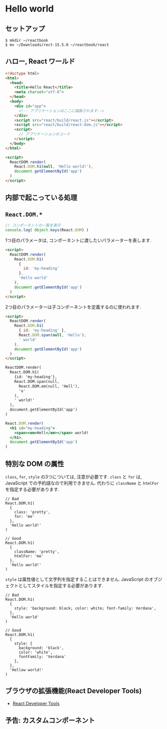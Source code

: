 # Hello world

## セットアップ

```bin
$ mkdir ~/reactbook
$ mv ~/Downloads/rect-15.5.0 ~/reactbook/react
```

## ハロー, React ワールド

```html
<!doctype html>
<html>
  <head>
    <title>Hello React</title>
    <meta charset="utf-8">
  </head>
  <body>
    <div id="app">
      <!-- アプリケーションはここに描画されます-->
    </div>
    <script src="react/build/react.js"></script>
    <script src="react/build/react-dom.js"></script>
    <script>
      // アプリケーションのコード
    </script>
  </body>
</html>
```

```html
<script>
  ReactDOM.render(
    React.DOM.h1(null, 'Hello world!'),
    document.getElementById('app')
  )
</script>
```

## 内部で起こっている処理

## `React.DOM.*`

```js
// コンポーネントの一覧を表示
console.log( Object.keys(React.DOM) )
```

1つ目のパラメータは, コンポーネントに渡したいパラメーターを表します.
```html
<script>
  ReactDOM.render(
    React.DOM.h1(
      {
        id: 'my-heading'
      },
      'Hello world'
    ),
    document.getElementById('app')
  )
</script>
```

2つ目のパラメーターは子コンポーネントを定義するのに使われます.

```html
<script>
  ReactDOM.render(
    React.DOM.h1(
      { id: 'my-heading' },
      React.DOM.span(null, 'Hello'),
      ' world'
    ),
    document.getElementById('app')
  )
</script>
```

```html
ReactDOM.render(
  React.DOM.h1(
    {id: 'my-heading'},
    React.DOM.span(null,
      React.DOM.em(null, 'Hell'),
      'o'
    ),
    ' world!'
  ),
  document.getElementById('app')
)
```

```jsx
React.DOM.render(
  <h1 id="my-heading">
    <span><em>Hell</em></span> world!
  </h1>,
  document.getElementById('app')
)
```

## 特別な DOM の属性
`class`, `for`, `style` の3つについては, 注意が必要です.
`class` と `for` は, JavaScript での予約語なので利用できません.
代わりに `className` と `htmlFor` を指定する必要があります.

```
// Bad
React.DOM.h1(
  {
    class: 'pretty',
    for: 'me'
  },
  'Hello world!'
)

// Good
React.DOM.h1(
  {
    className: 'pretty',
    htmlFor: 'me'
  },
  'Hello world!'
)
```

`style` は属性値として文字列を指定することはできません.
JavaScript のオブジェクトとしてスタイルを指定する必要があります.

```
// Bad
React.DOM.h1(
  {
    style: 'background: black; color: white; font-family: Verdana',
  },
  'Hello world'
)

// Good
React.DOM.h1(
  {
    style: {
      background: 'black',
      color: 'white',
      fontFamily: 'Verdana'
    },
  },
  'Hellow world!'
)
```

## ブラウザの拡張機能(React Developer Tools)

- [React Developer Tools](https://facebook.github.io/react/blog/2015/09/02/new-react-developer-tools.html)

## 予告: カスタムコンポーネント





